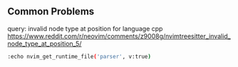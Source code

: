 
## Common Problems

query: invalid node type at position for language cpp
https://www.reddit.com/r/neovim/comments/z9008g/nvimtreesitter_invalid_node_type_at_position_5/
```bash
:echo nvim_get_runtime_file('parser', v:true)
```
